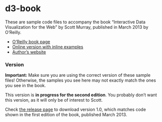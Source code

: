 # d3-book

These are sample code files to accompany the book “Interactive Data Visualization for the Web” by Scott Murray, published in March 2013 by O’Reilly.

- [O’Reilly book page](http://shop.oreilly.com/product/0636920026938.do)
- [Online version with inline examples](http://chimera.labs.oreilly.com/books/1230000000345)
- [Author’s website](http://alignedleft.com/)



### Version

**Important:** Make sure you are using the correct version of these sample files!  Otherwise, the samples you see here may not exactly match the ones you see in the book.

This version is **in progress for the second edition**.  You probably don’t want this version, as it will only be of interest to Scott.

Check [the release page](https://github.com/alignedleft/d3-book/releases) to download version 1.0, which matches code shown in the first edition of the book, published March 2013.
